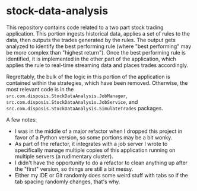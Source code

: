 # stock-data-analysis

This repository contains code related to a two part stock trading application. This portion ingests historical data, applies a set of rules to the data, then outputs the trades generated by the rules. The output gets analyzed to identify the best performing rule (where "best performing" may be more complex than "highest return"). Once the best performing rule is identified, it is implemented in the other part of the application, which applies the rule to real-time streaming data and places trades accordingly.

Regrettably, the bulk of the logic in this portion of the application is contained within the strategies, which have been removed. Otherwise, the most relevant code is in the `src.com.disposis.StockDataAnalysis.JobManager`, `src.com.disposis.StockDataAnalysis.JobService`, and `src.com.disposis.StockDataAnalysis.SimulateTrades` packages.

A few notes:

* I was in the middle of a major refactor when I dropped this project in favor of a Python version, so some portions may be a bit wonky.
* As part of the refactor, it integrates with a job server I wrote to specifically manage multiple copies of this application running on multiple servers (a rudimentary cluster).
* I didn't have the opportunity to do a refactor to clean anything up after the "first" version, so things are still a bit messy.
* Either my IDE or Git randomly does some weird stuff with tabs so if the tab spacing randomly changes, that's why.